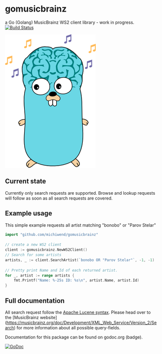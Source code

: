 gomusicbrainz
=============

a Go (Golang) MusicBrainz WS2 client library - work in progress. [![Build Status](https://travis-ci.org/michiwend/gomusicbrainz.svg?branch=master)](https://travis-ci.org/michiwend/gomusicbrainz)

![gopherbrainz Oo](misc/gopherbrainz.png)

## Current state
Currently only search requests are supported. Browse and lookup requests will
follow as soon as all search requests are covered.

## Example usage
This simple example requests all artist matching "bonobo" or "Parov Stelar"
```Go
import "github.com/michiwend/gomusicbrainz"

// create a new WS2 client
client := gomusicbrainz.NewWS2Client()
// Search for some artists
artists, _ := client.SearchArtist(`bonobo OR "Parov Stelar"`, -1, -1)

// Pretty print Name and Id of each returned artist.
for _, artist := range artists {
	fmt.Printf("Name: %-25s ID: %s\n", artist.Name, artist.Id)
}
```
## Full documentation
All search request follow the [Apache Lucene syntax](https://lucene.apache.org/core/4_3_0/queryparser/org/apache/lucene/queryparser/classic/package-summary.html#package_description). Please head over to the [MusicBrainz website] (https://musicbrainz.org/doc/Development/XML_Web_Service/Version_2/Search) for more information about all possible query-fields.

Documentation for this package can be found on godoc.org (badge).

[![GoDoc](https://godoc.org/github.com/golang/gddo?status.svg)](https://godoc.org/github.com/michiwend/gomusicbrainz)
